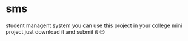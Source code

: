 # sms
student managent system you can use this project in your college mini project just download it and submit it 😉
